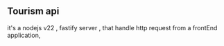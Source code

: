 ## Tourism api

it's a nodejs v22 , fastify server , that handle http request from a frontEnd application,
